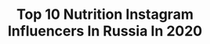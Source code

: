 ---
title: Top 10 Nutrition Instagram Influencers In Russia In 2020
description: >-
  Find top nutrition Instagram influencers in Russia in 2020. Most popular hashtags: #foodphotography #foodphoto #recipes.
platform: Instagram
hits: 51
text_top: See the most popular Instagram accounts on inBeat.
text_bottom: Our search engine has 51 Instagram influencers like this in Russia for you to contact.
profiles:
  - username: "romashkinasasha"
    fullname: >-
      Блогер Алматы Похудение
    bio: >-
      ⒶⓁⒺⓍⒶⓃⒹⓇⒶ 🌼Независимый Партнёр Herbalife Nutrition 🌼Делаю мир легче🥤 🌼Прошла все круги диет 🤪 🌼Вся инфа в актуальных
    location: "Russia"
    followers: 18589
    engagement: 229
    commentsToLikes: 0.097498
    id: ck6u7e0qbkyo40j71unl9m1kg
    verified: false
    hashtags: "#worldteam, #herbalifenutrition"
  - username: "mahtabagahi"
    fullname: >-
      Mahtab Agahi
    bio: >-
      Toronto RU Nutrition
    location: "Russia"
    followers: 4323
    engagement: 2005
    commentsToLikes: 0.027709
    id: ckf5lhmegpkzq0j23manbam6e
    verified: false
    hashtags: ""
  - username: "stephanpuetz"
    fullname: >-
      Stephan 'T-800' Pütz
    bio: >-
      🌱 Nutritionist @fightersfoodofficial 📬 DM für Dein individuelles Ernährungskonzept 🥊@topten_martial_arts "T-800" 10%off BI.:NIELS@MMASPIRIT.TV
    location: "Russia"
    followers: 23183
    engagement: 530
    commentsToLikes: 0.032117
    id: ck6trg4enyseu0j71dntzovoo
    verified: false
    hashtags: "#wintermachtstark, #mmaspirit, #frankfurt, #t800"
  - username: "sarychevaa.anna"
    fullname: >-
      𝐒𝐚𝐫𝐲𝐜𝐡𝐞𝐯𝐚𝐀𝐧𝐧𝐚
    bio: >-
      𝐅𝐢𝐧𝐚𝐥𝐢𝐬𝐭 𝐨𝐟 𝐌𝐢𝐬𝐬𝐑𝐮𝐬𝐬𝐢𝐚𝟐𝟎𝟏𝟔 Sports and nutrition #sarych_sport Beauty Model
    location: "Russia"
    followers: 37830
    engagement: 443
    commentsToLikes: 0.006260
    id: ckf5nhlt6yb480j23t332ol2y
    verified: false
    hashtags: "#volley, #beachvolley, #love, #sport"
  - username: "lina.avilova"
    fullname: >-
      L I N A
    bio: >-
      Model | Nutritionist | Yogi Pisces ♓︎ Ocean lover ☼ @avantmodelsagency
    location: "Russia"
    followers: 2252
    engagement: 1012
    commentsToLikes: 0.050533
    id: ck601h34sfh620i145vycpqbl
    verified: false
    hashtags: ""
  - username: "karamasik.food"
    fullname: >-
      Marina Yushina. Moscow.
    bio: >-
      Отпуск до 15.09/On vacation till 15.09. Еда в фотографиях. Canon 6D. It’s all about nutrition, healthy food and beautiful pictures.
    location: "Russia"
    followers: 24820
    engagement: 418
    commentsToLikes: 0.126228
    id: ck15tx6dbkcuh0i19lt6b38iy
    verified: false
    hashtags: "#karamasik, #recipe, #foodphoto, #foodblog"
  - username: "veronika_chic"
    fullname: >-
      ЗДОРОВЬЕ МОЛОДОСТЬ КРАСОТА
    bio: >-
      Красота залог здоровья ⠀ YOGA & NUTRITION ⠀ Моя Галерея @art_by_vs ⠀
    location: "Russia"
    followers: 55243
    engagement: 31
    commentsToLikes: 0.312969
    id: ck15pljdbyhde0i1985i26sn5
    verified: false
    hashtags: ""
  - username: "oksanabadina"
    fullname: >-
      oksanabadina
    bio: >-
      Sports nutritionist🍏🍌🍎🍒🍓 Food photographer 📸 Автор 4-х 📕📗📒📘кулинарных книг о здоровом питании Купить мои книги ⬇️⬇️⬇️
    location: "Russia"
    followers: 16130
    engagement: 817
    commentsToLikes: 0.046700
    id: ck5hlwmknkzxq0i1110sioiep
    verified: false
    hashtags: "#healthyfood, #veganrecipes, #glutenfree, #recipes"
  - username: "mishka_bmx"
    fullname: >-
      OKATYEV MISHA
    bio: >-
      - Russia / KRD 🇷🇺 - Pro BMX-athlet - @adovskayadarsi ❤️ - Sponsors: @xsastore @skills_wear @geneticlab_nutrition @uor_1 - Мой YouTube Канал 👇🏻
    location: "Russia"
    followers: 12573
    engagement: 889
    commentsToLikes: 0.022146
    id: ck6ueejo8qged0j715yh2uo7w
    verified: false
    hashtags: "#bmx, #xsa, #bmxlife, #skatepark"
  - username: "ruslsuper"
    fullname: >-
      Руслан Халецкий
    bio: >-
      ⠀ ▪️Бизнесмен ▪️Тренер и атлет ▪️Нутрициолог ▪️Спикер ▪️Владелец @geneticlab_nutrition #geneticlab 💣💣💣ВИДЕО ТУТ ⤵️💣💣💣
    location: "Russia"
    followers: 80508
    engagement: 526
    commentsToLikes: 0.010476
    id: ck5zlk3vjkxrx0i140g434yqo
    verified: false
    hashtags: "#bodybuilding, #fitness, #youtube, #geneticlab"
---